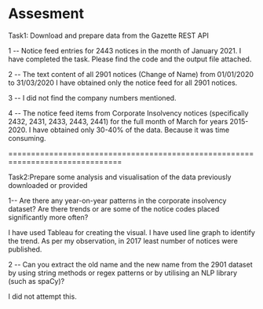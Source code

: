# Assesment

Task1: Download and prepare data from the Gazette REST API  

1 -- Notice feed entries for 2443 notices in the month of January 2021.
I have completed the task. Please find the code and the output file attached.

2 -- The text content of all 2901 notices (Change of Name) from 01/01/2020 to 31/03/2020 
I have obtained only the notice feed for all 2901 notices. 

3 -- I did not find the company numbers mentioned. 

4 -- The notice feed items from Corporate Insolvency notices (specifically 2432, 2431, 2433, 2443, 2441) for the full month of March for years 2015-2020.
I have obtained only 30-40% of the data. Because it was time consuming.

===============================================================================

Task2:Prepare some analysis and visualisation of the data previously downloaded or provided

1-- Are there any year-on-year patterns in the corporate insolvency dataset?
Are there trends or are some of the notice codes placed significantly more often?

I have used Tableau for creating the visual. I have used line graph to identify the trend. 
As per my observation, in 2017 least number of notices were published. 

2 -- Can you extract the old name and the new name from the 2901 dataset by using string methods or regex patterns or by utilising an NLP library (such as spaCy)?

I did not attempt this. 

